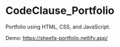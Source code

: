 # CodeClause_Portfolio
Portfolio using HTML, CSS, and JavaScript.

Demo: https://sheefa-portfolio.netlify.app/
